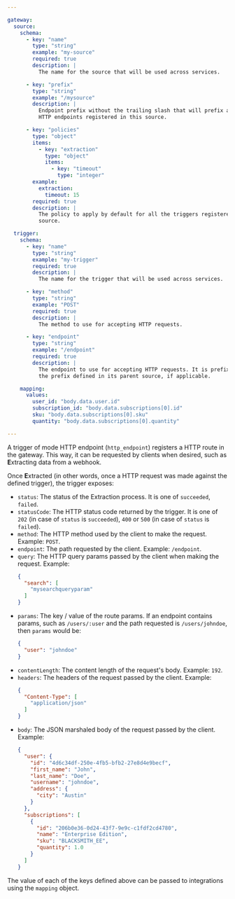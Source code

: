 ```yaml
---

gateway:
  source:
    schema:
      - key: "name"
        type: "string"
        example: "my-source"
        required: true
        description: |
          The name for the source that will be used across services.

      - key: "prefix"
        type: "string"
        example: "/mysource"
        description: |
          Endpoint prefix without the trailing slash that will prefix all the
          HTTP endpoints registered in this source.

      - key: "policies"
        type: "object"
        items:
          - key: "extraction"
            type: "object"
            items:
              - key: "timeout"
                type: "integer"
        example:
          extraction:
            timeout: 15
        required: true
        description: |
          The policy to apply by default for all the triggers registered in this
          source.

  trigger:
    schema:
      - key: "name"
        type: "string"
        example: "my-trigger"
        required: true
        description: |
          The name for the trigger that will be used across services.

      - key: "method"
        type: "string"
        example: "POST"
        required: true
        description: |
          The method to use for accepting HTTP requests.

      - key: "endpoint"
        type: "string"
        example: "/endpoint"
        required: true
        description: |
          The endpoint to use for accepting HTTP requests. It is prefixed by
          the prefix defined in its parent source, if applicable.

    mapping:
      values:
        user_id: "body.data.user.id"
        subscription_id: "body.data.subscriptions[0].id"
        sku: "body.data.subscriptions[0].sku"
        quantity: "body.data.subscriptions[0].quantity"

---
```


A trigger of mode HTTP endpoint (`http_endpoint`) registers a HTTP route in the
gateway. This way, it can be requested by clients when desired, such as
**E**xtracting data from a webhook.

Once **E**xtracted (in other words, once a HTTP request was made against the
defined trigger), the trigger exposes:
- `status`: The status of the Extraction process. It is one of `succeeded`,
  `failed`.
- `statusCode`: The HTTP status code returned by the trigger. It is one of `202`
  (in case of `status` is `succeeded`), `400` or `500` (in case of `status` is
  `failed`).
- `method`: The HTTP method used by the client to make the request.
  Example: `POST`.
- `endpoint`: The path requested by the client.
  Example: `/endpoint`.
- `query`: The HTTP query params passed by the client when making the request.
  Example:
  ```json
  {
    "search": [
      "mysearchqueryparam"
    ]
  }
  ```
- `params`: The key / value of the route params. If an endpoint contains params,
  such as `/users/:user` and the path requested is `/users/johndoe`, then `params`
  would be:
  ```json
  {
    "user": "johndoe"
  }
  ```
- `contentLength`: The content length of the request's body.
  Example: `192`.
- `headers`: The headers of the request passed by the client. Example:
  ```json
  {
    "Content-Type": [
      "application/json"
    ]
  }
  ```
- `body`: The JSON marshaled body of the request passed by the client. Example:
  ```json
  {
    "user": {
      "id": "4d6c34df-250e-4fb5-bfb2-27e8d4e9becf",
      "first_name": "John",
      "last_name": "Doe",
      "username": "johndoe",
      "address": {
        "city": "Austin"
      }
    },
    "subscriptions": [
      {
        "id": "206b0e36-0d24-43f7-9e9c-c1fdf2cd4780",
        "name": "Enterprise Edition",
        "sku": "BLACKSMITH_EE",
        "quantity": 1.0
      }
    ]
  }
  ```

The value of each of the keys defined above can be passed to integrations using
the `mapping` object.
